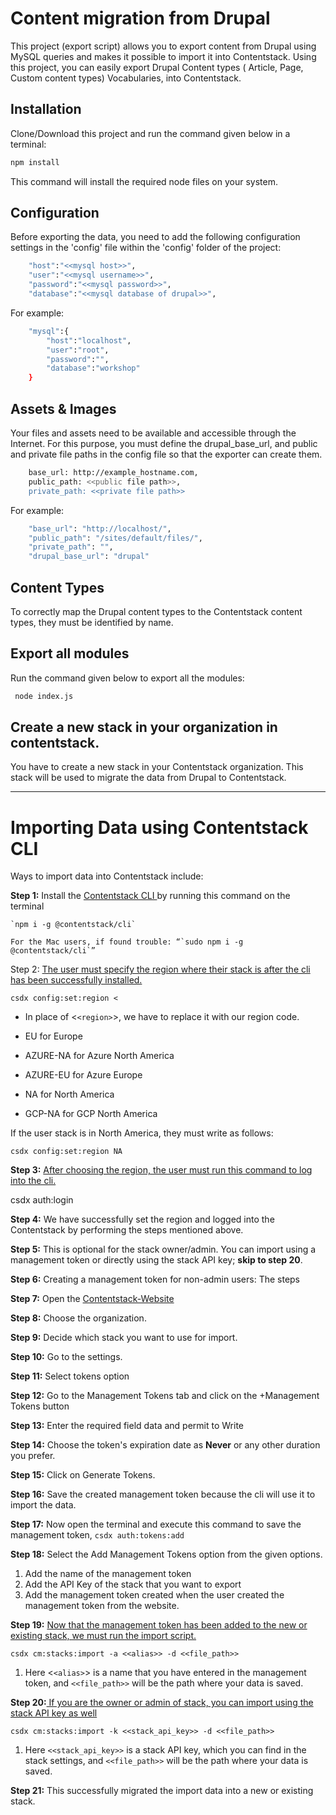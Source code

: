# Content migration from Drupal

This project (export script) allows you to export content from Drupal using MySQL queries and makes it possible to import it into Contentstack. Using this project, you can easily export Drupal Content types ( Article, Page, Custom content types) Vocabularies, into Contentstack.

## Installation

Clone/Download this project and run the command given below in a terminal:

```bash
npm install
```

This command will install the required node files on your system.

## Configuration

Before exporting the data, you need to add the following configuration settings in the 'config' file within the 'config' folder of the project:

```bash
    "host":"<<mysql host>>",
    "user":"<<mysql username>>",
    "password":"<<mysql password>>",
    "database":"<<mysql database of drupal>>",
```

For example:

```bash
    "mysql":{
        "host":"localhost",
        "user":"root",
        "password":"",
        "database":"workshop"
    }
```

## Assets & Images

Your files and assets need to be available and accessible through the Internet. For this purpose, you must define the drupal_base_url, and public and private file paths in the config file so that the exporter can create them.

```bash
    base_url: http://example_hostname.com,
    public_path: <<public file path>>,
    private_path: <<private file path>>
```

For example:

```bash
    "base_url": "http://localhost/",
    "public_path": "/sites/default/files/",
    "private_path": "",
    "drupal_base_url": "drupal"
```

## Content Types

To correctly map the Drupal content types to the Contentstack content types, they must be identified by name.

## Export all modules

Run the command given below to export all the modules:

```bash
 node index.js
```

## Create a new stack in your organization in contentstack.

You have to create a new stack in your Contentstack organization. This stack will be used to migrate the data from Drupal to Contentstack.

---

# Importing Data using Contentstack CLI

Ways to import data into Contentstack include:

**Step 1:** Install the [Contentstack CLI ](https://www.npmjs.com/package/@contentstack/cli)by running this command on the terminal

    `npm i -g @contentstack/cli`

    For the Mac users, if found trouble: “`sudo npm i -g @contentstack/cli`”

Step 2: [The user must specify the region where their stack is after the cli has been successfully installed.](https://www.contentstack.com/docs/developers/cli/configure-regions-in-the-cli)

`csdx config:set:region <`

- In place of <`<region>`>, we have to replace it with our region code.
- EU for Europe

- AZURE-NA for Azure North America
- AZURE-EU for Azure Europe

- NA for North America
- GCP-NA for GCP North America

If the user stack is in North America, they must write as follows:

`csdx config:set:region NA`

**Step 3:** [After choosing the region, the user must run this command to log into the cli.](https://www.contentstack.com/docs/developers/cli/cli-authentication)

csdx auth:login

**Step 4:** We have successfully set the region and logged into the Contentstack by performing the steps mentioned above.

**Step 5:** This is optional for the stack owner/admin. You can import using a management token or directly using the stack API key; **skip to step 20**.

**Step 6:** Creating a management token for non-admin users: The steps

**Step 7:** Open the [Contentstack-Website](https://www.contentstack.com/login)

**Step 8:** Choose the organization.

**Step 9:** Decide which stack you want to use for import.

**Step 10:** Go to the settings.

**Step 11:** Select tokens option

**Step 12:** Go to the Management Tokens tab and click on the +Management Tokens button

**Step 13:** Enter the required field data and permit to Write

**Step 14:** Choose the token's expiration date as **Never** or any other duration you prefer.

**Step 15:** Click on Generate Tokens.

**Step 16:** Save the created management token because the cli will use it to import the data.

**Step 17:** Now open the terminal and execute this command to save the management token,
`csdx auth:tokens:add`

**Step 18:** Select the Add Management Tokens option from the given options.

1. Add the name of the management token
2. Add the API Key of the stack that you want to export
3. Add the management token created when the user created the management token from the website.

**Step 19:** [Now that the management token has been added to the new or existing stack, we must run the import script. ](https://www.contentstack.com/docs/developers/cli/import-content-using-the-cli#import-content-using-management-token-and-parameters)

`csdx cm:stacks:import -a <<alias>> -d <<file_path>>`

1. Here <`<alias>`> is a name that you have entered in the management token, and `<<file_path>>` will be the path where your data is saved.

**Step 20:**[ If you are the owner or admin of stack, you can import using the stack API key as well](https://www.contentstack.com/docs/developers/cli/import-content-using-the-cli#import-content-using-auth-token-and-parameters)

`csdx cm:stacks:import -k <<stack_api_key>> -d <<file_path>>`

1. Here `<<stack_api_key>>` is a stack API key, which you can find in the stack settings, and `<<file_path>>` will be the path where your data is saved.

**Step 21:** This successfully migrated the import data into a new or existing stack.
